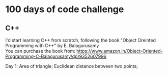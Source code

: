 # 100 days of code challenge
## C++

I'd start learning C++ from scratch, following the book "Object Oreinted Programming with C++" by E. Balagurusamy </br>
You can purchase the book from: https://www.amazon.in/Object-Oriented-Programming-C-Balagurusamy/dp/9352607996 </br>

Day 1: Area of triangle; Euclidean distance between two points;
